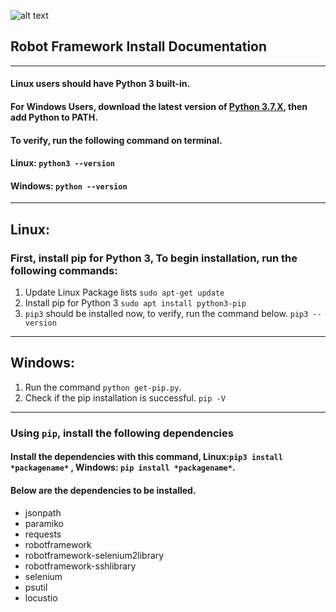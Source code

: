 ![alt text](https://upload.wikimedia.org/wikipedia/commons/thumb/e/e4/Robot-framework-logo.png/250px-Robot-framework-logo.png)
## Robot Framework Install Documentation
---
#### Linux users should have Python 3 built-in. 
#### For Windows Users, download the latest version of [Python 3.7.X](https://www.python.org/downloads/), then add Python to PATH.
#### To verify, run the following command on terminal.
#### Linux: `python3 --version`
#### Windows: `python --version`
---
## Linux:
### First, install pip for Python 3, To begin installation, run the following commands:
1. Update Linux Package lists `sudo apt-get update`
2.  Install pip for Python 3 `sudo apt install python3-pip`
3.  `pip3` should be installed now, to verify, run the command below. `pip3 --version`
---
## Windows:
1. Run the command `python get-pip.py`.
2. Check if the pip installation is successful. `pip -V`
---

### Using `pip`, install the following dependencies
#### Install the dependencies with this command, Linux:`pip3 install *packagename*` , Windows: `pip install *packagename*`.
#### Below are the dependencies to be installed.
* jsonpath
* paramiko
* requests
* robotframework
* robotframework-selenium2library
* robotframework-sshlibrary
* selenium
* psutil
* locustio
####

